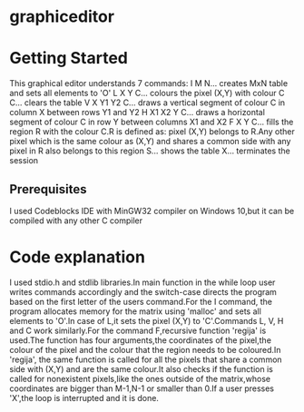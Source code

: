 # graphiceditor


# Getting Started 

This graphical editor understands 7 commands:
I M N... creates MxN table and sets all elements to 'O'
L X Y C... colours the pixel (X,Y) with colour C
C... clears the table
V X Y1 Y2 C... draws a vertical segment of colour C in column X between rows Y1 and Y2
H X1 X2 Y C... draws a horizontal segment of colour C in row Y between columns X1 and X2
F X Y C... fills the region R with the colour C.R is defined as: pixel (X,Y) belongs to R.Any other
pixel which is the same colour as (X,Y) and shares a common side with any pixel in R also belongs
to this region
S... shows the table
X... terminates the session


## Prerequisites

I used Codeblocks IDE with MinGW32 compiler on Windows 10,but it can be compiled with any other C compiler

# Code explanation

I used stdio.h and stdlib libraries.In main function in the while loop user writes commands accordingly and the switch-case directs the program based on the first letter of the users command.For the I command, the program allocates memory for the matrix using 'malloc' and sets all elements to 'O'.In case of L,it sets the pixel (X,Y) to 'C'.Commands L, V, H and C work similarly.For the command F,recursive function 'regija' is used.The function has four arguments,the coordinates of the pixel,the colour of the pixel and the colour that the region needs to be coloured.In 'regija', the same function is called for all the pixels that share a common side with (X,Y) and are the same colour.It also checks if the function is called for nonexistent pixels,like the ones outside of the matrix,whose coordinates are bigger than M-1,N-1 or smaller than 0.If a user presses 'X',the loop is interrupted and it is done. 





